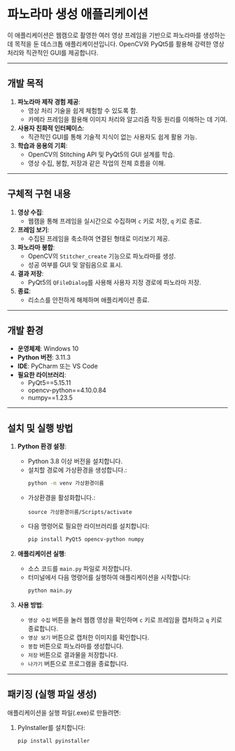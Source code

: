 # 파노라마 생성 애플리케이션

이 애플리케이션은 웹캠으로 촬영한 여러 영상 프레임을 기반으로 파노라마를 생성하는 데 목적을 둔 데스크톱 애플리케이션입니다. OpenCV와 PyQt5를 활용해 강력한 영상 처리와 직관적인 GUI를 제공합니다.

---

## **개발 목적**
1. **파노라마 제작 경험 제공**:
   - 영상 처리 기술을 쉽게 체험할 수 있도록 함.
   - 카메라 프레임을 활용해 이미지 처리와 알고리즘 작동 원리를 이해하는 데 기여.
2. **사용자 친화적 인터페이스**:
   - 직관적인 GUI를 통해 기술적 지식이 없는 사용자도 쉽게 활용 가능.
3. **학습과 응용의 기회**:
   - OpenCV의 Stitching API 및 PyQt5의 GUI 설계를 학습.
   - 영상 수집, 봉합, 저장과 같은 작업의 전체 흐름을 이해.

---

## **구체적 구현 내용**
1. **영상 수집**:
   - 웹캠을 통해 프레임을 실시간으로 수집하며 `c` 키로 저장, `q` 키로 종료.
2. **프레임 보기**:
   - 수집된 프레임을 축소하여 연결된 형태로 미리보기 제공.
3. **파노라마 봉합**:
   - OpenCV의 `Stitcher_create` 기능으로 파노라마를 생성.
   - 성공 여부를 GUI 및 알림음으로 표시.
4. **결과 저장**:
   - PyQt5의 `QFileDialog`를 사용해 사용자 지정 경로에 파노라마 저장.
5. **종료**:
   - 리소스를 안전하게 해제하며 애플리케이션 종료.

---

## **개발 환경**
- **운영체제**: Windows 10
- **Python 버전**: 3.11.3
- **IDE**: PyCharm 또는 VS Code
- **필요한 라이브러리**:
  - PyQt5==5.15.11
  - opencv-python==4.10.0.84
  - numpy==1.23.5

---

## **설치 및 실행 방법**
1. **Python 환경 설정**:
   - Python 3.8 이상 버전을 설치합니다.
   - 설치할 경로에 가상환경을 생성합니다.:
     ```bash
     python -m venv 가상환경이름
     ```
   - 가상환경을 활성화합니다.:
     ```
     source 가상환경이름/Scripts/activate
     ```
   - 다음 명령어로 필요한 라이브러리를 설치합니다:
     ```bash
     pip install PyQt5 opencv-python numpy
     ```

2. **애플리케이션 실행**:
   - 소스 코드를 `main.py` 파일로 저장합니다.
   - 터미널에서 다음 명령어를 실행하여 애플리케이션을 시작합니다:
     ```bash
     python main.py
     ```

3. **사용 방법**:
   - `영상 수집` 버튼을 눌러 웹캠 영상을 확인하며 `c` 키로 프레임을 캡처하고 `q` 키로 종료합니다.
   - `영상 보기` 버튼으로 캡처한 이미지를 확인합니다.
   - `봉합` 버튼으로 파노라마를 생성합니다.
   - `저장` 버튼으로 결과물을 저장합니다.
   - `나가기` 버튼으로 프로그램을 종료합니다.

---

## **패키징 (실행 파일 생성)**
애플리케이션을 실행 파일(.exe)로 만들려면:
1. PyInstaller를 설치합니다:
   ```bash
   pip install pyinstaller
